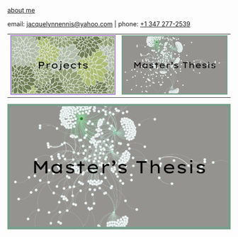[about me](about_me.md)

<p>email: <a href="mailto:jacquelynnennis@yahoo.com">jacquelynnennis@yahoo.com</a> | phone: <a href="tel:+13472772539">+1 347 277-2539</a></p>

<table>
  <tr>
    <td><a href="Masters_Thesis"><img src="projects_button.png" alt="Projects Button"></a></td>
    <td><a href="thesis_writeup.md"><img src="thesis_button.png" alt="Thesis Button"></a></td>
  </tr>
</table>


[![FLipkart](thesis_button.png)](thesis_writeup.md)


